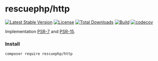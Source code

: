 # rescuephp/http
[![Latest Stable Version](https://poser.pugx.org/rescuephp/http/v/stable)](https://packagist.org/packages/rescuephp/http)
[![License](https://poser.pugx.org/rescuephp/http/license)](https://packagist.org/packages/rescuephp/http)
[![Total Downloads](https://poser.pugx.org/rescuephp/http/downloads)](https://packagist.org/packages/rescuephp/http)
[![Build](https://travis-ci.com/rescuephp/http.svg?branch=master)](https://travis-ci.com/rescuephp/http)
[![codecov](https://codecov.io/gh/rescuephp/http/branch/master/graph/badge.svg)](https://codecov.io/gh/rescuephp/http)

Implementation <a href="https://www.php-fig.org/psr/psr-7/">PSR-7</a> and <a href="https://www.php-fig.org/psr/psr-17/">PSR-15</a>.

### Install
```
composer require rescuephp/http
```

